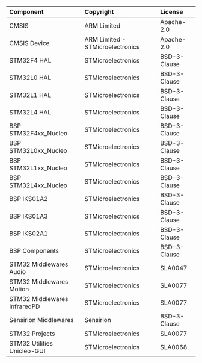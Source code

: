 | Component                       | Copyright            | License   |
|:---------                       |:-------              |:----------|
| CMSIS                           |  ARM Limited         | Apache-2.0 |
| CMSIS Device                    | ARM Limited - STMicroelectronics   | Apache-2.0 |
| STM32F4 HAL                     | STMicroelectronics   | BSD-3-Clause |
| STM32L0 HAL                     | STMicroelectronics   | BSD-3-Clause |
| STM32L1 HAL                     | STMicroelectronics   | BSD-3-Clause |
| STM32L4 HAL                     | STMicroelectronics   | BSD-3-Clause |
| BSP STM32F4xx_Nucleo            | STMicroelectronics   | BSD-3-Clause |
| BSP STM32L0xx_Nucleo            | STMicroelectronics   | BSD-3-Clause |
| BSP STM32L1xx_Nucleo            | STMicroelectronics   | BSD-3-Clause |
| BSP STM32L4xx_Nucleo            | STMicroelectronics   | BSD-3-Clause |
| BSP IKS01A2                     | STMicroelectronics   | BSD-3-Clause |
| BSP IKS01A3                     | STMicroelectronics   | BSD-3-Clause |
| BSP IKS02A1                     | STMicroelectronics   | BSD-3-Clause |
| BSP Components                  | STMicroelectronics   | BSD-3-Clause |
| STM32 Middlewares Audio         | STMicroelectronics   | SLA0047 |
| STM32 Middlewares Motion        | STMicroelectronics   | SLA0077 |
| STM32 Middlewares InfraredPD    | STMicroelectronics   | SLA0077 |
| Sensirion Middlewares           | Sensirion   | BSD-3-Clause |
| STM32 Projects                  | STMicroelectronics   | SLA0077 |
| STM32 Utilities Unicleo-GUI     | STMicroelectronics   | SLA0068 |
